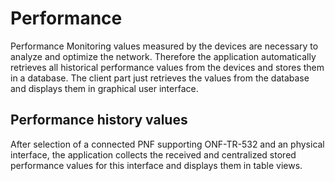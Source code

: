 # Performance

Performance Monitoring values measured by the devices are necessary to analyze and optimize the network. Therefore the application automatically retrieves all historical performance values from the devices and stores them in a database. The client part just retrieves the values from the database and displays them in graphical user interface.

## Performance history values

After selection of a connected PNF supporting ONF-TR-532 and an physical interface, the application collects the received and centralized stored performance values for this interface and displays them in table views. 

